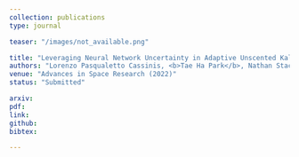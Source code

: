```yaml
---
collection: publications
type: journal

teaser: "/images/not_available.png"

title: "Leveraging Neural Network Uncertainty in Adaptive Unscented Kalman Filter for Spacecraft Pose Estimation"
authors: "Lorenzo Pasqualetto Cassinis, <b>Tae Ha Park</b>, Nathan Stacey, Simone D’Amico, Alessandra Menicucci, Eberhard Gill, Ingo Ahrns, Manuel Sanchez-Gestido"
venue: "Advances in Space Research (2022)"
status: "Submitted"

arxiv:
pdf:
link:
github:
bibtex:

---
```


